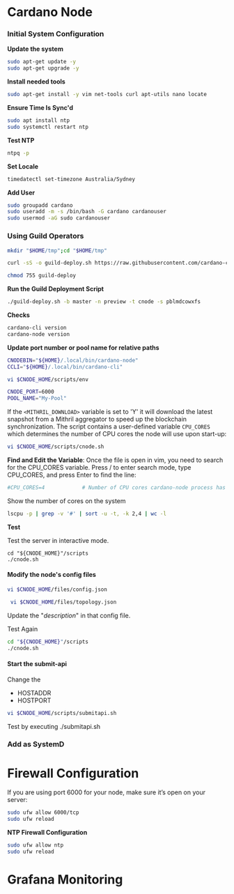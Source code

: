 # Cardano Node

### Initial System Configuration

**Update the system**

```bash
sudo apt-get update -y
sudo apt-get upgrade -y
```

**Install needed tools**

```bash
sudo apt-get install -y vim net-tools curl apt-utils nano locate
```
**Ensure Time Is Sync'd**

```bash
sudo apt install ntp
sudo systemctl restart ntp
```

**Test NTP**

```bash
ntpq -p
```

**Set Locale**
```bash
timedatectl set-timezone Australia/Sydney
```
**Add User**

```bash
sudo groupadd cardano
sudo useradd -m -s /bin/bash -G cardano cardanouser
sudo usermod -aG sudo cardanouser
```

### Using Guild Operators

```bash
mkdir "$HOME/tmp";cd "$HOME/tmp"
```
```bash
curl -sS -o guild-deploy.sh https://raw.githubusercontent.com/cardano-community/guild-operators/master/scripts/cnode-helper-scripts/guild-deploy.sh
````
```bash
chmod 755 guild-deploy
```
**Run the Guild Deployment Script**

```bash
./guild-deploy.sh -b master -n preview -t cnode -s pblmdcowxfs
```

**Checks**

```bash
cardano-cli version
cardano-node version
```

**Update port number or pool name for relative paths**

```bash
CNODEBIN="${HOME}/.local/bin/cardano-node"
CCLI="${HOME}/.local/bin/cardano-cli"
```

```bash
vi $CNODE_HOME/scripts/env

CNODE_PORT=6000
POOL_NAME="My-Pool"
```

 If the `<MITHRIL_DOWNLOAD>` variable is set to 'Y' it will download the latest snapshot from a Mithril aggregator to speed up the blockchain synchronization. The script contains a user-defined variable `CPU_CORES` which determines the number of CPU cores the node will use upon start-up:

```bash
vi $CNODE_HOME/scripts/cnode.sh
```

**Find and Edit the Variable**: Once the file is open in vim, you need to search for the CPU_CORES variable. Press / to enter search mode, type CPU_CORES, and press Enter to find the line:

```bash
#CPU_CORES=4            # Number of CPU cores cardano-node process has access to (please don't set higher than physical core count, 4 recommended)
```

Show the number of cores on the system

```bash
lscpu -p | grep -v '#' | sort -u -t, -k 2,4 | wc -l
```

**Test**

Test the server in interactive mode.

```bashcd "${CNODE_HOME}"/scripts
cd "${CNODE_HOME}"/scripts
./cnode.sh
```

#### Modify the node's config files

```bash
vi $CNODE_HOME/files/config.json
```



```bash
 vi $CNODE_HOME/files/topology.json
```

Update the "*description*" in that config file.

Test Again

```bash
cd "${CNODE_HOME}"/scripts
./cnode.sh
```

#### Start the submit-api

Change the

- HOSTADDR
- HOSTPORT

```bash
vi $CNODE_HOME/scripts/submitapi.sh
```

Test by executing ./submitapi.sh

### Add as SystemD





# Firewall Configuration

If you are using port  6000    for your node, make sure it’s open on your server:
```bash
sudo ufw allow 6000/tcp
sudo ufw reload
```
**NTP Firewall Configuration**
```bash
sudo ufw allow ntp
sudo ufw reload
```

# Grafana Monitoring

